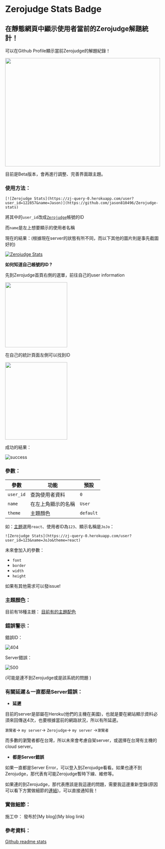 # Zerojudge Stats Badge

## 在靜態網頁中顯示使用者當前的Zerojudge解題統計！

可以在Github Profile顯示當前Zerojudge的解題紀錄！
<!-- ![](https://i.imgur.com/FXJaYDb.png) -->
<img src="https://i.imgur.com/FXJaYDb.png" width="500" height="350" />

目前是Beta版本，會再進行調整、完善界面跟主題。
### 使用方法：

```
[![Zerojudge Stats](https://zj-query-0.herokuapp.com/user?user_id=122857&name=Jason)](https://github.com/jason810496/Zerojudge-stats)
```

將其中的`user_id`改成[`Zerojudge`](https://zerojudge.tw/)帳號的ID

而`name`是左上想要顯示的使用者名稱

現在的結果：(根據現在server的狀態有所不同，而以下其他的圖片則是事先截圖好的)

[![Zerojudge Stats](https://zj-query-0.herokuapp.com/user?user_id=122857&name=Jason&theme=nord)](https://github.com/jason810496/Zerojudge-stats)

**如何知道自己帳號的ID ?**

先到Zerojudge首頁右側的選單，前往自己的user information

<!-- ![ZJ nav](https://i.imgur.com/2D4wdp2.png) -->

<img src="https://i.imgur.com/2D4wdp2.png" width="200" height="210" />

在自己的統計頁面左側可以找到ID

<!-- ![ID](https://i.imgur.com/K7hZfEC.png) -->
<img src="https://i.imgur.com/K7hZfEC.png" width="200" height="250" />

成功的結果：

![success](https://i.imgur.com/dn4aFHP.png)

### 參數：
| 參數      | 功能               | 預設 |
| --------- | ------------------ | ---- |
| `user_id` | 查詢使用者資料     |  `0`    |
| `name`    | 在左上角顯示的名稱 |  `User`    |
| `theme`          |         主題顏色           | `default`     |

如：[主題](https://github.com/jason810496/Zerojudge-stats/tree/master/theme)選用`react`、使用者ID為`123`、顯示名稱是`JoJo`：
```
![Zerojudge Stats](https://zj-query-0.herokuapp.com/user?user_id=123&name=JoJo&theme=react)
```

未來會加入的參數：
- `font`
- `border`
- `width`
- `height`

如果有其他需求可以發issue!

### 主題顏色：

目前有18種主題：
[目前有的主題配色](https://github.com/jason810496/Zerojudge-stats/tree/master/theme)
### 錯誤警示：
錯誤ID：


![404](https://i.imgur.com/7OUquaA.png)

Server錯誤：


![500](https://i.imgur.com/wZwhp1m.png)


(可能是連不到Zerojudge或是該系統的問題 )

### 有關延遲＆一直都是Server錯誤：
- **延遲**

目前的server是部屬在Heroku(他們的主機在美國)，也就是要在網站顯示資料必須來回傳送4次，也要根據當前的網路狀況，所以有所延遲。

`瀏覽者`→ `my server`→ `Zerojudge`→ `my server` →`瀏覽者`

而多數的瀏覽者都在台灣，所以未來會考慮自架server，或選擇在台灣有主機的cloud server。

- **都是Server錯誤**

如果一直都是Server Error，可以登入到Zerojudge看看。如果也連不到Zerojudge，那代表有可能Zerojudge暫時下線、維修等。

如果連的到Zerojudge，那代表應該是我這邊的問題，需要我這邊重新登錄(原因可以看下方實做細節的[連結]())，可以直接通知我！


### 實做細節：

施工中：
發布於[My blog](My blog link)

### 參考資料：

[Github readme stats](https://github.com/DenverCoder1/github-readme-streak-stats)



